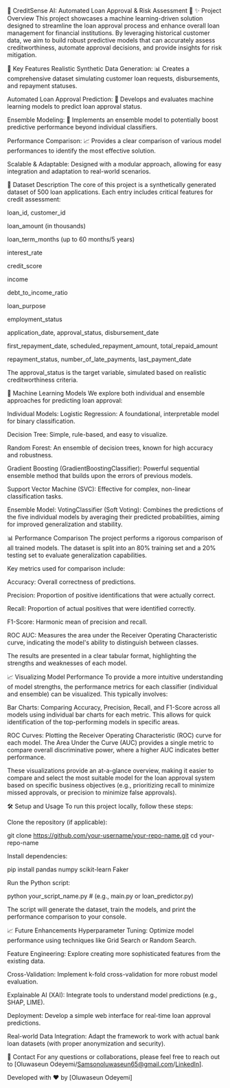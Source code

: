 🏦 CreditSense AI: Automated Loan Approval & Risk Assessment 🚀
✨ Project Overview
This project showcases a machine learning-driven solution designed to streamline the loan approval process and enhance overall loan management for financial institutions. By leveraging historical customer data, we aim to build robust predictive models that can accurately assess creditworthiness, automate approval decisions, and provide insights for risk mitigation.

🎯 Key Features
Realistic Synthetic Data Generation: 📊 Creates a comprehensive dataset simulating customer loan requests, disbursements, and repayment statuses.

Automated Loan Approval Prediction: 🤖 Develops and evaluates machine learning models to predict loan approval status.

Ensemble Modeling: 🤝 Implements an ensemble model to potentially boost predictive performance beyond individual classifiers.

Performance Comparison: 📈 Provides a clear comparison of various model performances to identify the most effective solution.

Scalable & Adaptable: Designed with a modular approach, allowing for easy integration and adaptation to real-world scenarios.

🚀 Dataset Description
The core of this project is a synthetically generated dataset of 500 loan applications. Each entry includes critical features for credit assessment:

loan_id, customer_id

loan_amount (in thousands)

loan_term_months (up to 60 months/5 years)

interest_rate

credit_score

income

debt_to_income_ratio

loan_purpose

employment_status

application_date, approval_status, disbursement_date

first_repayment_date, scheduled_repayment_amount, total_repaid_amount

repayment_status, number_of_late_payments, last_payment_date

The approval_status is the target variable, simulated based on realistic creditworthiness criteria.

🧠 Machine Learning Models
We explore both individual and ensemble approaches for predicting loan approval:

Individual Models:
Logistic Regression: A foundational, interpretable model for binary classification.

Decision Tree: Simple, rule-based, and easy to visualize.

Random Forest: An ensemble of decision trees, known for high accuracy and robustness.

Gradient Boosting (GradientBoostingClassifier): Powerful sequential ensemble method that builds upon the errors of previous models.

Support Vector Machine (SVC): Effective for complex, non-linear classification tasks.

Ensemble Model:
VotingClassifier (Soft Voting): Combines the predictions of the five individual models by averaging their predicted probabilities, aiming for improved generalization and stability.

📊 Performance Comparison
The project performs a rigorous comparison of all trained models. The dataset is split into an 80% training set and a 20% testing set to evaluate generalization capabilities.

Key metrics used for comparison include:

Accuracy: Overall correctness of predictions.

Precision: Proportion of positive identifications that were actually correct.

Recall: Proportion of actual positives that were identified correctly.

F1-Score: Harmonic mean of precision and recall.

ROC AUC: Measures the area under the Receiver Operating Characteristic curve, indicating the model's ability to distinguish between classes.

The results are presented in a clear tabular format, highlighting the strengths and weaknesses of each model.

📈 Visualizing Model Performance
To provide a more intuitive understanding of model strengths, the performance metrics for each classifier (individual and ensemble) can be visualized. This typically involves:

Bar Charts: Comparing Accuracy, Precision, Recall, and F1-Score across all models using individual bar charts for each metric. This allows for quick identification of the top-performing models in specific areas.

ROC Curves: Plotting the Receiver Operating Characteristic (ROC) curve for each model. The Area Under the Curve (AUC) provides a single metric to compare overall discriminative power, where a higher AUC indicates better performance.

These visualizations provide an at-a-glance overview, making it easier to compare and select the most suitable model for the loan approval system based on specific business objectives (e.g., prioritizing recall to minimize missed approvals, or precision to minimize false approvals).

🛠️ Setup and Usage
To run this project locally, follow these steps:

Clone the repository (if applicable):

git clone https://github.com/your-username/your-repo-name.git
cd your-repo-name

Install dependencies:

pip install pandas numpy scikit-learn Faker

Run the Python script:

python your_script_name.py # (e.g., main.py or loan_predictor.py)

The script will generate the dataset, train the models, and print the performance comparison to your console.

📈 Future Enhancements
Hyperparameter Tuning: Optimize model performance using techniques like Grid Search or Random Search.

Feature Engineering: Explore creating more sophisticated features from the existing data.

Cross-Validation: Implement k-fold cross-validation for more robust model evaluation.

Explainable AI (XAI): Integrate tools to understand model predictions (e.g., SHAP, LIME).

Deployment: Develop a simple web interface for real-time loan approval predictions.

Real-world Data Integration: Adapt the framework to work with actual bank loan datasets (with proper anonymization and security).

👋 Contact
For any questions or collaborations, please feel free to reach out to [Oluwaseun Odeyemi/Samsonoluwaseun65@gmail.com/[LinkedIn](https://www.linkedin.com/in/oluwaseun-o-odeyemi/)].

Developed with ❤️ by [Oluwaseun Odeyemi]
